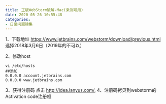 ```yaml
---
title: 正版WebStorm破解-Mac(亲测可用)
date: 2020-05-26 10:55:48
categories:
- 日常问题锦集
---
```

1、下载地址
https://www.jetbrains.com/webstorm/download/previous.html
选择2018年3月6日（2019年的不可以）

2、修改host
```
vi /etc/hosts
##添加
0.0.0.0 account.jetbrains.com
0.0.0.0 www.jetbrains.com
```

3、获得注册码
点击 http://idea.lanyus.com/,
4、注册码拷贝到webstorm的Activation  code注册框
